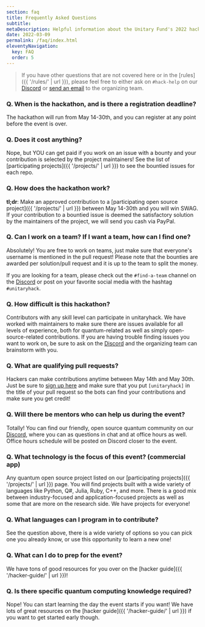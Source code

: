 ```yaml
---
section: faq
title: Frequently Asked Questions
subtitle: 
metaDescription: Helpful information about the Unitary Fund's 2022 hackathon
date: 2022-03-09
permalink: /faq/index.html
eleventyNavigation:
  key: FAQ
  order: 5
---
```


> If you have other questions that are not covered here or in the [rules]({{ '/rules/' | url }}), please feel free to either ask on `#hack-help` on our [Discord](http://discord.unitary.fund) or [send an email](mailto:sarah@unitary.fund) to the organizing team.

### Q. When is the hackathon, and is there a registration deadline?

The hackathon will run from May 14-30th, and you can register at any point before the event is over.

### Q. Does it cost anything?

Nope, but YOU can get paid if you work on an issue with a bounty and your contribution is selected by the project maintainers!
See the list of [participating projects]({{ '/projects/' | url }}) to see the bountied issues for each repo.

### Q. How does the hackathon work?

**tl;dr**: Make an approved contribution to a [participating open source project]({{ '/projects/' | url }}) between May 14-30th and you will win SWAG. If your contribution to a bountied issue is deemed the satisfactory solution by the maintainers of the project, we will send you cash via PayPal.

### Q. Can I work on a team? If I want a team, how can I find one?

Absolutely!
You are free to work on teams, just make sure that everyone's username is mentioned in the pull request!
Please note that the bounties are awarded per solution/pull request and it is up to the team to split the money.

If you are looking for a team, please check out the `#find-a-team` channel on the [Discord](http://discord.unitary.fund) or post on your favorite social media with the hashtag `#unitaryhack`.

### Q. How difficult is this hackathon?

Contributors with any skill level can participate in unitaryhack. We have worked with maintainers to make sure there are issues available for all levels of experience, both for quantum-related as well as simply open-source-related contributions.
If you are having trouble finding issues you want to work on, be sure to ask on the [Discord](http://discord.unitary.fund) and the organizing team can brainstorm with you.

### Q. What are qualifying pull requests?

Hackers can make contributions anytime between May 14th and May 30th. Just be sure to [sign up here](https://airtable.com/embed/shrTG20PLC5cjVIPr) and make sure that you put `[unitaryhack]` in the title of your pull request so the bots can find your contributions and make sure you get credit!

### Q. Will there be mentors who can help us during the event?

Totally! You can find our friendly, open source quantum community on our [Discord](http://discord.unitary.fund), where you can as questions in chat and at office hours as well.
Office hours schedule will be posted on Discord closer to the event.

### Q. What technology is the focus of this event? (commercial app)

Any quantum open source project listed on our [participating projects]({{ '/projects/' | url }}) page.
You will find projects built with a wide variety of languages like Python, Q#, Julia, Ruby, C++, and more.
There is a good mix between industry-focused and application-focused projects as well as some that are more on the research side.
We have projects for everyone!

### Q. What languages can I program in to contribute?

See the question above, there is a wide variety of options so you can pick one you already know, or use this opportunity to learn a new one!

### Q. What can I do to prep for the event?

We have tons of good resources for you over on the [hacker guide]({{ '/hacker-guide/' | url }})!

### Q. Is there specific quantum computing knowledge required?

Nope! You can start learning the day the event starts if you want!
We have lots of great resources on the [hacker guide]({{ '/hacker-guide/' | url }}) if you want to get started early though.
